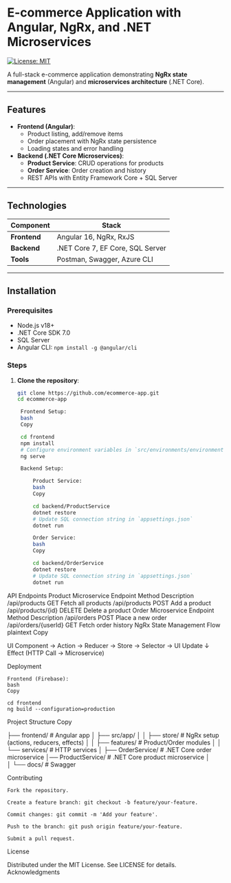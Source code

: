 # E-commerce Application with Angular, NgRx, and .NET Microservices

[![License: MIT](https://img.shields.io/badge/License-MIT-yellow.svg)](https://opensource.org/licenses/MIT)

A full-stack e-commerce application demonstrating **NgRx state management** (Angular) and **microservices architecture** (.NET Core).

---

## Features
- **Frontend (Angular)**:
  - Product listing, add/remove items
  - Order placement with NgRx state persistence
  - Loading states and error handling
- **Backend (.NET Core Microservices)**:
  - **Product Service**: CRUD operations for products
  - **Order Service**: Order creation and history
  - REST APIs with Entity Framework Core + SQL Server


---

## Technologies
| Component       | Stack                          |
|-----------------|--------------------------------|
| **Frontend**    | Angular 16, NgRx, RxJS         |
| **Backend**     | .NET Core 7, EF Core, SQL Server |
| **Tools**       | Postman, Swagger, Azure CLI    |

---

## Installation

### Prerequisites
- Node.js v18+
- .NET Core SDK 7.0
- SQL Server
- Angular CLI: `npm install -g @angular/cli`

### Steps
1. **Clone the repository**:
   ```bash
   git clone https://github.com/ecommerce-app.git
   cd ecommerce-app

    Frontend Setup:
    bash
    Copy

    cd frontend
    npm install
    # Configure environment variables in `src/environments/environment.ts`
    ng serve

    Backend Setup:

        Product Service:
        bash
        Copy

        cd backend/ProductService
        dotnet restore
        # Update SQL connection string in `appsettings.json`
        dotnet run

        Order Service:
        bash
        Copy

        cd backend/OrderService
        dotnet restore
        # Update SQL connection string in `appsettings.json`
        dotnet run

API Endpoints
Product Microservice
Endpoint	Method	Description
/api/products	GET	Fetch all products
/api/products	POST	Add a product
/api/products/{id}	DELETE	Delete a product
Order Microservice
Endpoint	Method	Description
/api/orders	POST	Place a new order
/api/orders/{userId}	GET	Fetch order history
NgRx State Management Flow
plaintext
Copy

UI Component → Action → Reducer → Store → Selector → UI Update
                          ↓
                  Effect (HTTP Call → Microservice)

Deployment

    Frontend (Firebase):
    bash
    Copy

    cd frontend
    ng build --configuration=production
 

Project Structure
Copy

├── frontend/               # Angular app
│   ├── src/app/
│   │   ├── store/          # NgRx setup (actions, reducers, effects)
│   │   ├── features/       # Product/Order modules
│   │   └── services/       # HTTP services
│
├── OrderService/   # .NET Core order microservice
│── ProductService/   # .NET Core product microservice
│   
│
└── docs/                   # Swagger

Contributing

    Fork the repository.

    Create a feature branch: git checkout -b feature/your-feature.

    Commit changes: git commit -m 'Add your feature'.

    Push to the branch: git push origin feature/your-feature.

    Submit a pull request.

License

Distributed under the MIT License. See LICENSE for details.
Acknowledgments
